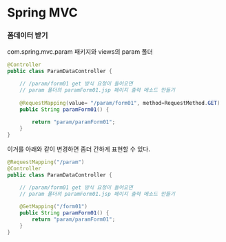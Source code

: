 <h1>Spring MVC</h1>

<h3>폼데이터 받기</h3>
com.spring.mvc.param 패키지와 views의 param 폴더

```java
@Controller
public class ParamDataController {

	// /param/form01 get 방식 요청이 들어오면
	// param 폴더의 paramForm01.jsp 페이지 출력 메소드 만들기
	
	@RequestMapping(value= "/param/form01", method=RequestMethod.GET)
	public String paramForm01() {
		
		return "param/paramForm01";
	}
}
```
이거를 아래와 같이 변경하면 좀더 간하게 표현할 수 있다.

```java
@RequestMapping("/param")
@Controller
public class ParamDataController {

	// /param/form01 get 방식 요청이 들어오면
	// param 폴더의 paramForm01.jsp 페이지 출력 메소드 만들기
	
	@GetMapping("/form01")
	public String paramForm01() {
		return "param/paramForm01";
	}
}
```
